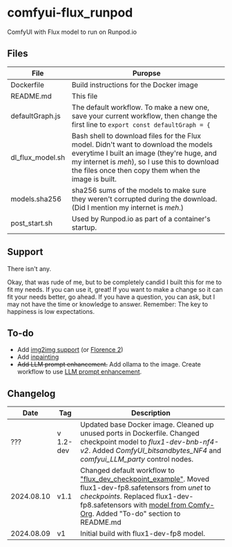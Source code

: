 # comfyui-flux_runpod
ComfyUI with Flux model to run on Runpod.io

## Files
| File | Puropse |
| --- | --- |
| Dockerfile | Build instructions for the Docker image |
| README.md | This file |
| defaultGraph.js | The default workflow. To make a new one, save your current workflow, then change the first line to ```export const defaultGraph = {``` |
| dl_flux_model.sh | Bash shell to download files for the Flux model. Didn't want to download the models everytime I built an image (they're huge, and my internet is _meh_), so I use this to download the files once then copy them when the image is built. |
| models.sha256 | sha256 sums of the models to make sure they weren't corrupted during the download. (Did I mention my internet is _meh_.) |
| post_start.sh | Used by Runpod.io as part of a container's startup. |

## Support
There isn't any.

Okay, that was rude of me, but to be completely candid I built this for me to fit my needs. If you can use it, great! If you want to make a change so it can fit your needs better, go ahead. If you have a question, you can ask, but I may not have the time or knowledge to answer. Remember: The key to happiness is low expectations.

## To-do
- Add [img2img support](https://www.youtube.com/watch?v=4d5zIBNuMRA) (or [Florence 2](https://www.youtube.com/watch?v=1JtFK73K2sE))
- Add [inpainting](https://www.youtube.com/watch?v=Qiltbxvhr_A)
- ~~Add LLM prompt enhancement.~~ Add ollama to the image. Create workflow to use [LLM prompt enhancement](https://www.youtube.com/watch?v=4d5zIBNuMRA).

## Changelog
| Date | Tag | Description |
| --- | --- | --- |
| ??? | v 1.2-dev | Updated base Docker image. Cleaned up unused ports in Dockerfile. Changed checkpoint model to _flux1-dev-bnb-nf4-v2_. Added *ComfyUI_bitsandbytes_NF4* and *comfyui_LLM_party* control nodes. |
| 2024.08.10 | v1.1 | Changed default workflow to ["flux_dev_checkpoint_example"](https://raw.githubusercontent.com/comfyanonymous/ComfyUI_examples/master/flux/flux_dev_checkpoint_example.png). Moved flux1-dev-fp8.safetensors from _unet_ to _checkpoints_. Replaced flux1-dev-fp8.safetensors with [model from Comfy-Org](https://huggingface.co/Comfy-Org/flux1-dev/blob/main/flux1-dev-fp8.safetensors). Added "To-do" section to README.md |
| 2024.08.09 | v1 | Initial build with flux1-dev-fp8 model. |
